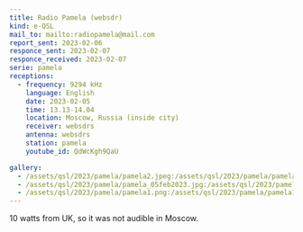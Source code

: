 ```yaml
---
title: Radio Pamela (websdr)
kind: e-QSL
mail_to: mailto:radiopamela@mail.com
report_sent: 2023-02-06
responce_sent: 2023-02-07
responce_received: 2023-02-07
serie: pamela
receptions:
  - frequency: 9294 kHz
    language: English
    date: 2023-02-05
    time: 13.13-14.04
    location: Moscow, Russia (inside city)
    receiver: websdrs
    antenna: websdrs
    station: pamela
    youtube_id: QdWcKgh9QaU

gallery:
  - /assets/qsl/2023/pamela/pamela2.jpeg:/assets/qsl/2023/pamela/pamela2.jpeg
  - /assets/qsl/2023/pamela/pamela_05feb2023.jpg:/assets/qsl/2023/pamela/pamela_05feb2023.jpg
  - /assets/qsl/2023/pamela/pamela1.png:/assets/qsl/2023/pamela/pamela1.png
---
```


10 watts from UK, so it was not audible in Moscow.
